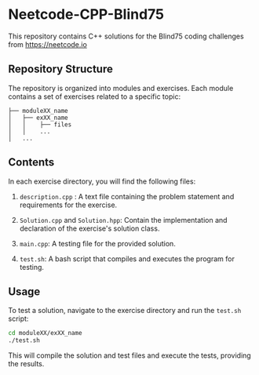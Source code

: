 # Neetcode-CPP-Blind75

This repository contains C++ solutions for the Blind75 coding challenges from https://neetcode.io

## Repository Structure

The repository is organized into modules and exercises. Each module contains a set of exercises related to a specific topic:

```Neetcode-CPP-Blind75
├── moduleXX_name
│   ├── exXX_name
│   │    ├── files
│   │    ...
│   ...
```

## Contents

In each exercise directory, you will find the following files:

1. `description.cpp` : A text file containing the problem statement and requirements for the exercise.

2. `Solution.cpp` and `Solution.hpp`: Contain the implementation and declaration of the exercise's solution class.

3. `main.cpp`: A testing file for the provided solution.

4. `test.sh`: A bash script that compiles and executes the program for testing.

## Usage

To test a solution, navigate to the exercise directory and run the `test.sh` script:

```bash
cd moduleXX/exXX_name
./test.sh
```

This will compile the solution and test files and execute the tests, providing the results.
